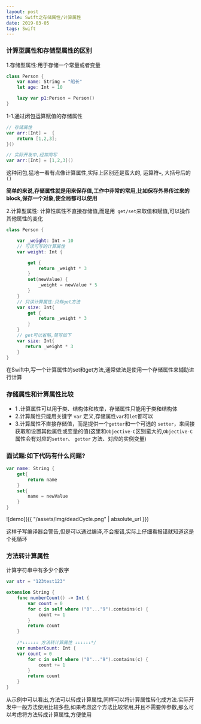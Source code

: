 ```yaml
---
layout: post
title: Swift之存储属性/计算属性
date: 2019-03-05
tags: Swift
---
```


### 计算型属性和存储型属性的区别

1.存储型属性:用于存储一个常量或者变量
```swift
class Person {
    var name: String = "船长"
    let age: Int = 10

    lazy var p1:Person = Person()
}
```

1-1.通过闭包运算赋值的存储属性
```swift
// 存储属性
var arr:[Int] =  {
    return [1,2,3];
}()

// 实际开发中,经常简写
var arr:[Int] = [1,2,3]()
```
这种闭包,猛地一看有点像计算属性,实际上区别还是蛮大的, 运算符`=`, 大括号后的`()`

**简单的来说,存储属性就是用来保存值,工作中非常的常用,比如保存外界传过来的block,保存一个对象,使全局都可以使用**

2.计算型属性: 计算性属性不直接存储值,而是用` get/set`来取值和赋值,可以操作其他属性的变化
```swift
class Person {

    var _weight: Int = 10
    // 可读可写的计算属性
    var weight: Int {

        get {
            return _weight * 3
        }
        set(newValue) { 
            _weight = newValue * 5
        }
    }
    // 只读计算属性:只有get方法
    var size: Int{
        get {
            return _weight * 3
        }
    }
    // get可以省略,简写如下
    var size: Int{
       return _weight * 3
    }
}
```
在Swift中,写一个计算属性的set和get方法,通常做法是使用一个存储属性来辅助进行计算

### 存储属性和计算属性比较
- 1 .计算属性可以用于类、结构体和枚举，存储属性只能用于类和结构体
- 2.计算属性只能用关键字 `var` 定义,存储属性`var`和`let`都可以
- 3.计算属性不直接存储值，而是提供一个`getter`和一个可选的 `setter`，来间接获取和设置其他属性或变量的值(这里和`Objective-C`区别蛮大的,`Objective-C`属性会有对应的`setter`、 `getter` 方法、对应的实例变量)

### 面试题:如下代码有什么问题?
```swift
var name: String {
    get{
        return name
    }
    set{
        name = newValue
    }
}
```

![demo]({{ "/assets/img/deadCycle.png" | absolute_url }})

这样子写编译器会警告,但是可以通过编译,不会报错,实际上仔细看报错就知道这是个死循环


### 方法转计算属性

计算字符串中有多少个数字
```swift
var str = "123test123"

extension String {
    func numberCount() -> Int {
        var count = 0
        for c in self where ("0"..."9").contains(c) {
            count += 1
        }
        return count
    }
    
    /*↓↓↓↓↓↓ 方法转计算属性 ↓↓↓↓↓↓*/
    var numberCount: Int {
    var count = 0
        for c in self where ("0"..."9").contains(c) {
            count += 1
        }
        return count
    }
}
```
从示例中可以看出,方法可以转成计算属性,同样可以将计算属性转化成方法.实际开发中一般方法使用比较多些,如果考虑这个方法比较常用,并且不需要传参数,那么可以考虑将方法转成计算属性,方便使用

